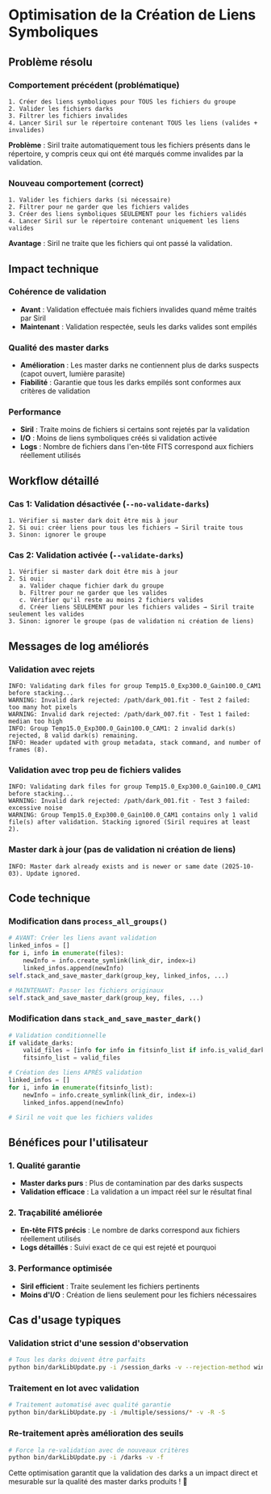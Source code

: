 # Optimisation de la Création de Liens Symboliques

## Problème résolu

### Comportement précédent (problématique)
```
1. Créer des liens symboliques pour TOUS les fichiers du groupe
2. Valider les fichiers darks 
3. Filtrer les fichiers invalides
4. Lancer Siril sur le répertoire contenant TOUS les liens (valides + invalides)
```

**Problème** : Siril traite automatiquement tous les fichiers présents dans le répertoire, y compris ceux qui ont été marqués comme invalides par la validation.

### Nouveau comportement (correct)
```
1. Valider les fichiers darks (si nécessaire)
2. Filtrer pour ne garder que les fichiers valides
3. Créer des liens symboliques SEULEMENT pour les fichiers validés
4. Lancer Siril sur le répertoire contenant uniquement les liens valides
```

**Avantage** : Siril ne traite que les fichiers qui ont passé la validation.

## Impact technique

### Cohérence de validation
- **Avant** : Validation effectuée mais fichiers invalides quand même traités par Siril
- **Maintenant** : Validation respectée, seuls les darks valides sont empilés

### Qualité des master darks
- **Amélioration** : Les master darks ne contiennent plus de darks suspects (capot ouvert, lumière parasite)
- **Fiabilité** : Garantie que tous les darks empilés sont conformes aux critères de validation

### Performance
- **Siril** : Traite moins de fichiers si certains sont rejetés par la validation
- **I/O** : Moins de liens symboliques créés si validation activée
- **Logs** : Nombre de fichiers dans l'en-tête FITS correspond aux fichiers réellement utilisés

## Workflow détaillé

### Cas 1: Validation désactivée (`--no-validate-darks`)
```
1. Vérifier si master dark doit être mis à jour
2. Si oui: créer liens pour tous les fichiers → Siril traite tous
3. Sinon: ignorer le groupe
```

### Cas 2: Validation activée (`--validate-darks`)
```
1. Vérifier si master dark doit être mis à jour
2. Si oui:
   a. Valider chaque fichier dark du groupe
   b. Filtrer pour ne garder que les valides
   c. Vérifier qu'il reste au moins 2 fichiers valides
   d. Créer liens SEULEMENT pour les fichiers valides → Siril traite seulement les valides
3. Sinon: ignorer le groupe (pas de validation ni création de liens)
```

## Messages de log améliorés

### Validation avec rejets
```
INFO: Validating dark files for group Temp15.0_Exp300.0_Gain100.0_CAM1 before stacking...
WARNING: Invalid dark rejected: /path/dark_001.fit - Test 2 failed: too many hot pixels
WARNING: Invalid dark rejected: /path/dark_007.fit - Test 1 failed: median too high  
INFO: Group Temp15.0_Exp300.0_Gain100.0_CAM1: 2 invalid dark(s) rejected, 8 valid dark(s) remaining.
INFO: Header updated with group metadata, stack command, and number of frames (8).
```

### Validation avec trop peu de fichiers valides
```
INFO: Validating dark files for group Temp15.0_Exp300.0_Gain100.0_CAM1 before stacking...
WARNING: Invalid dark rejected: /path/dark_001.fit - Test 3 failed: excessive noise
WARNING: Group Temp15.0_Exp300.0_Gain100.0_CAM1 contains only 1 valid file(s) after validation. Stacking ignored (Siril requires at least 2).
```

### Master dark à jour (pas de validation ni création de liens)
```
INFO: Master dark already exists and is newer or same date (2025-10-03). Update ignored.
```

## Code technique

### Modification dans `process_all_groups()`
```python
# AVANT: Créer les liens avant validation
linked_infos = []
for i, info in enumerate(files):
    newInfo = info.create_symlink(link_dir, index=i)
    linked_infos.append(newInfo)
self.stack_and_save_master_dark(group_key, linked_infos, ...)

# MAINTENANT: Passer les fichiers originaux
self.stack_and_save_master_dark(group_key, files, ...)
```

### Modification dans `stack_and_save_master_dark()`
```python
# Validation conditionnelle
if validate_darks:
    valid_files = [info for info in fitsinfo_list if info.is_valid_dark()[0]]
    fitsinfo_list = valid_files

# Création des liens APRÈS validation
linked_infos = []
for i, info in enumerate(fitsinfo_list):
    newInfo = info.create_symlink(link_dir, index=i)
    linked_infos.append(newInfo)

# Siril ne voit que les fichiers valides
```

## Bénéfices pour l'utilisateur

### 1. Qualité garantie
- **Master darks purs** : Plus de contamination par des darks suspects
- **Validation efficace** : La validation a un impact réel sur le résultat final

### 2. Traçabilité améliorée
- **En-tête FITS précis** : Le nombre de darks correspond aux fichiers réellement utilisés
- **Logs détaillés** : Suivi exact de ce qui est rejeté et pourquoi

### 3. Performance optimisée
- **Siril efficient** : Traite seulement les fichiers pertinents
- **Moins d'I/O** : Création de liens seulement pour les fichiers nécessaires

## Cas d'usage typiques

### Validation strict d'une session d'observation
```bash
# Tous les darks doivent être parfaits
python bin/darkLibUpdate.py -i /session_darks -v --rejection-method winsorizedsigma -t 0.1
```

### Traitement en lot avec validation
```bash
# Traitement automatisé avec qualité garantie
python bin/darkLibUpdate.py -i /multiple/sessions/* -v -R -S
```

### Re-traitement après amélioration des seuils
```bash
# Force la re-validation avec de nouveaux critères
python bin/darkLibUpdate.py -i /darks -v -f
```

Cette optimisation garantit que la validation des darks a un impact direct et mesurable sur la qualité des master darks produits ! 🎯